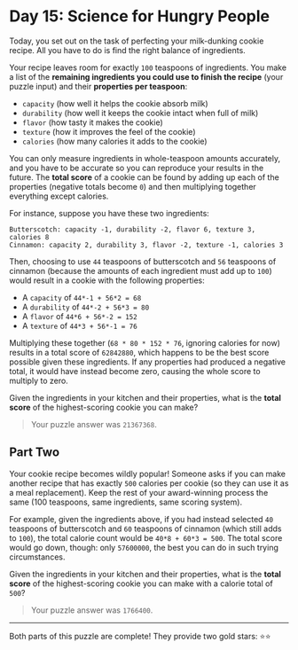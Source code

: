# Day 15: Science for Hungry People

Today, you set out on the task of perfecting your milk-dunking cookie
recipe. All you have to do is find the right balance of ingredients.

Your recipe leaves room for exactly `100` teaspoons of ingredients. You make
a list of the **remaining ingredients you could use to finish the recipe**
(your puzzle input) and their **properties per teaspoon**:

- `capacity` (how well it helps the cookie absorb milk)
- `durability` (how well it keeps the cookie intact when full of milk)
- `flavor` (how tasty it makes the cookie)
- `texture` (how it improves the feel of the cookie)
- `calories` (how many calories it adds to the cookie)

You can only measure ingredients in whole-teaspoon amounts accurately, and
you have to be accurate so you can reproduce your results in the future.
The **total score** of a cookie can be found by adding up each of the
properties (negative totals become `0`) and then multiplying together
everything except calories.

For instance, suppose you have these two ingredients:

```
Butterscotch: capacity -1, durability -2, flavor 6, texture 3, calories 8
Cinnamon: capacity 2, durability 3, flavor -2, texture -1, calories 3
```

Then, choosing to use `44` teaspoons of butterscotch and `56` teaspoons of
cinnamon (because the amounts of each ingredient must add up to `100`) would
result in a cookie with the following properties:

- A `capacity` of `44*-1 + 56*2 = 68`
- A `durability` of `44*-2 + 56*3 = 80`
- A `flavor` of `44*6 + 56*-2 = 152`
- A `texture` of `44*3 + 56*-1 = 76`

Multiplying these together (`68 * 80 * 152 * 76`, ignoring calories for now)
results in a total score of `62842880`, which happens to be the best score
possible given these ingredients. If any properties had produced a negative
total, it would have instead become zero, causing the whole score to
multiply to zero.

Given the ingredients in your kitchen and their properties, what is the
**total score** of the highest-scoring cookie you can make?

> Your puzzle answer was `21367368`.

## Part Two

Your cookie recipe becomes wildly popular! Someone asks if you can make
another recipe that has exactly `500` calories per cookie (so they can use it
as a meal replacement). Keep the rest of your award-winning process the
same (100 teaspoons, same ingredients, same scoring system).

For example, given the ingredients above, if you had instead selected `40`
teaspoons of butterscotch and `60` teaspoons of cinnamon (which still adds to
`100`), the total calorie count would be `40*8 + 60*3 = 500`. The total score
would go down, though: only `57600000`, the best you can do in such trying
circumstances.

Given the ingredients in your kitchen and their properties, what is the
**total score** of the highest-scoring cookie you can make with a calorie total
of `500`?

> Your puzzle answer was `1766400`.

----

Both parts of this puzzle are complete! They provide two gold stars: :star::star:
